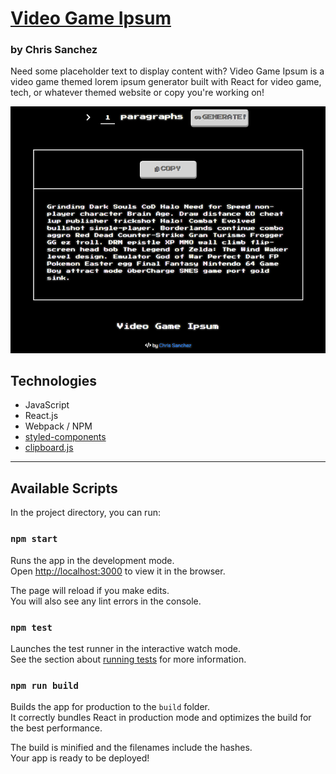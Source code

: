 # [Video Game Ipsum](https://videogameipsum.netlify.app/)

### by Chris Sanchez

Need some placeholder text to display content with? Video Game Ipsum is a video game themed lorem ipsum generator built with React for video game, tech, or whatever themed website or copy you're working on!

![image of website homepage video game ipsum](./src/assets/images/ipsumSample.png "read")

## Technologies 

* JavaScript
* React.js
* Webpack / NPM
* [styled-components](https://github.com/styled-components/styled-components)
* [clipboard.js](https://clipboardjs.com/)

 - - -

## Available Scripts

In the project directory, you can run:

### `npm start` 

Runs the app in the development mode.<br />
Open [http://localhost:3000](http://localhost:3000) to view it in the browser.

The page will reload if you make edits.<br />
You will also see any lint errors in the console.

### `npm test` 

Launches the test runner in the interactive watch mode.<br />
See the section about [running tests](https://facebook.github.io/create-react-app/docs/running-tests) for more information.

### `npm run build` 

Builds the app for production to the `build` folder.<br />
It correctly bundles React in production mode and optimizes the build for the best performance.

The build is minified and the filenames include the hashes.<br />
Your app is ready to be deployed!
